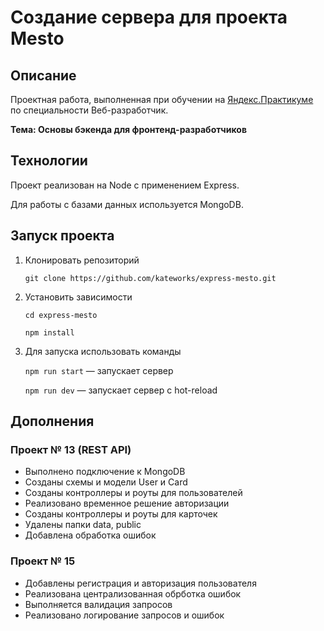# Создание сервера для проекта Mesto

## Описание

Проектная работа, выполненная при обучении на [Яндекс.Практикуме](https://praktikum.yandex.ru/)
по специальности Веб-разработчик.

**Тема: Основы бэкенда для фронтенд-разработчиков**


## Технологии

Проект реализован на Node с применением Express.

Для работы с базами данных используется MongoDB.


## Запуск проекта

1. Клонировать репозиторий

    `git clone https://github.com/kateworks/express-mesto.git`

2. Установить зависимости

    `cd express-mesto`

    `npm install`

3. Для запуска использовать команды

    `npm run start` — запускает сервер

    `npm run dev` — запускает сервер с hot-reload


## Дополнения

### Проект № 13 (REST API)

* Выполнено подключение к MongoDB
* Созданы схемы и модели User и Card
* Созданы контроллеры и роуты для пользователей
* Реализовано временное решение авторизации
* Созданы контроллеры и роуты для карточек
* Удалены папки data, public
* Добавлена обработка ошибок

### Проект № 15

* Добавлены регистрация и авторизация пользователя
* Реализована централизованная обрботка ошибок
* Выполняется валидация запросов
* Реализовано логирование запросов и ошибок
